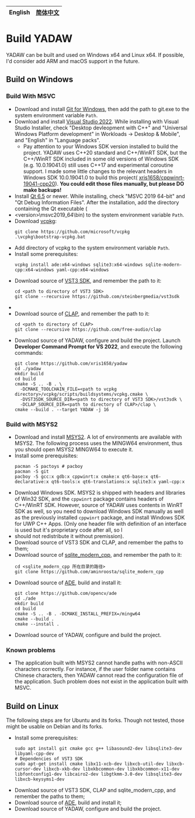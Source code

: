 | English | [简体中文](./BUILD-zh.md) |
| ------- | ------------------------- |

# Build YADAW

YADAW can be built and used on Windows x64 and Linux x64. If possible, I'd
consider add ARM and macOS support in the future.

## Build on Windows

### Build With MSVC

- Download and install [Git for Windows](https://git-scm.com/download/win), then
  add the path to git.exe to the system environment variable `Path`.
- Download and install [Visual Studio 2022](https://visualstudio.microsoft.com/downloads/).
  While installing with Visual Studio Installer, check "Desktop devleopment with
  C++" and "Universal Windows Platform development" in Workloads -> Desktop &
  Mobile", and "English" in "Language packs".
  - Pay attention to your Windows SDK version installed to build the project.
    YADAW uses C++20 standard and C++/WinRT SDK, but the C++/WinRT SDK included
    in some old versions of Windows SDK (e.g. 10.0.19041.0) still uses C++17 and
    experimental coroutine support. I made some little changes to the relevant
    headers in Windows SDK 10.0.19041.0 to build this project(
    [xris1658/cppwinrt-19041-cpp20](https://github.com/xris1658/cppwinrt-19041-cpp20)).
    **You could edit those files manually, but please DO make backups!**
- Install [Qt 6.5](https://www.qt.io/download-open-source) or newer. While
  installing, check "MSVC 2019 64-bit" and "Qt Debug Information Files". After
  the installation, add the directory containing the Qt executable (
- <Qt install directory>\<version>\msvc2019_64\bin) to the system environment
  variable `Path`.
- Download [vcpkg](https://github.com/microsoft/vcpkg):
  ```shell
  git clone https://github.com/microsoft/vcpkg
  .\vcpkg\bootstrap-vcpkg.bat
  ```
- Add directory of vcpkg to the system environment variable `Path`.
- Install some prerequisites:
  ```shell
  vcpkg install ade:x64-windows sqlite3:x64-windows sqlite-modern-cpp:x64-windows yaml-cpp:x64-windows
  ```
- Download source of [VST3 SDK](https://github.com/steinbergmedia/vst3sdk),
  and remember the path to it:
  ```shell
  cd <path to directory of VST3 SDK>
  git clone --recursive https://github.com/steinbergmedia/vst3sdk
  ```
- 
- Download source of [CLAP](https://github.com/free-audio/clap),
  and remember the path to it:
  ```shell
  cd <path to directory of CLAP>
  git clone --recursive https://github.com/free-audio/clap
  ```
- Download source of YADAW, configure and build the project. Launch **Developer
  Command Prompt for VS 2022**, and execute the following commands:
  ```shell
  git clone https://github.com/xris1658/yadaw
  cd ./yadaw
  mkdir build
  cd build
  cmake -S .. -B . \
    -DCMAKE_TOOLCHAIN_FILE=<path to vcpkg directory>/vcpkg/scripts/buildsystems/vcpkg.cmake \
    -DVST3SDK_SOURCE_DIR=<path to directory of VST3 SDK>/vst3sdk \
    -DCLAP_SOURCE_DIR=<path to directory of CLAP>/clap \
  cmake --build . --target YADAW -j 16
  ```

### Build with MSYS2

- Download and install [MSYS2](https://www.msys2.org/).
  A lot of environments are available with MSYS2. The following process uses the
  MINGW64 environment, thus you should open MSYS2 MINGW64 to execute it.
- Install some prerequisites:
  ```shell
  pacman -S pactoys # pacboy
  pacman -S git
  pacboy -S gcc:x gdb:x cppwinrt:x cmake:x qt6-base:x qt6-declarative:x qt6-tools:x qt6-translations:x sqlite3:x yaml-cpp:x
  ```
- Download Windows SDK. MSYS2 is shipped with headers and libraries of Win32
  SDK, and the `cppwinrt` package contains headers of C++/WinRT SDK. However,
  source of YADAW uses contents in WinRT SDK as well, so you need to download
  Windows SDK manually as well as the previously installed `cppwinrt` package,
  and install Windows SDK for UWP C++ Apps. (Only one header file with
  definition of an interface is used but it's proprietary code after all, so I
- should not redistribute it without premission).
- Download source of VST3 SDK and CLAP, and remember the paths to them;
- Download source of [sqlite_modern_cpp](https://github.com/aminroosta/sqlite_modern_cpp),
  and remember the path to it:
  ```shell
  cd <sqlite_modern_cpp 所在目录的路径>
  git clone https://github.com/aminroosta/sqlite_modern_cpp
  ```
- Download source of [ADE](https://github.com/opencv/ade), build and install it:
  ```shell
  git clone https://github.com/opencv/ade
  cd ./ade
  mkdir build
  cd build
  cmake -S .. -B . -DCMAKE_INSTALL_PREFIX=/mingw64
  cmake --build .
  cmake --install .
  ```
- Download source of YADAW, configure and build the project.

### Known problems
- The application built with MSYS2 cannot handle paths with non-ASCII characters
  correctly. For instance, if the user folder name contains Chinese characters,
  then YADAW cannot read the configuration file of the application. Such problem
  does not exist in the application built with MSVC.

## Build on Linux
The following steps are for Ubuntu and its forks. Though not tested, those might
be usable on Debian and its forks.

- Install some prerequisites:
  ```shell
  sudo apt install git cmake gcc g++ libasound2-dev libsqlite3-dev libyaml-cpp-dev
  # Dependencies of VST3 SDK
  sudo apt-get install cmake libx11-xcb-dev libxcb-util-dev libxcb-cursor-dev libxcb-xkb-dev libxkbcommon-dev libxkbcommon-x11-dev libfontconfig1-dev libcairo2-dev libgtkmm-3.0-dev libsqlite3-dev libxcb-keysyms1-dev
  ```
- Download source of VST3 SDK, CLAP and sqlite_modern_cpp, and remember the
  paths to them;
- Download source of [ADE](https://github.com/opencv/ade), build and install it;
- Download source of YADAW, configure and build the project.
